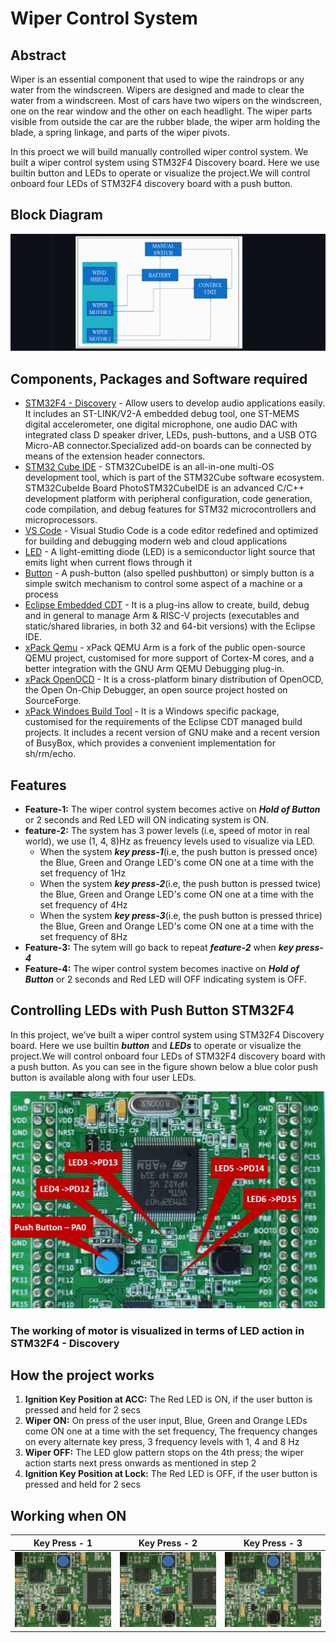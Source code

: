 # Wiper Control System
## Abstract

Wiper is an essential component that used to wipe the raindrops or any water from the windscreen. Wipers are designed and made to clear the water from a windscreen. Most of cars have two wipers on the windscreen, one on the rear window and the other on each headlight. The wiper parts visible from outside the car are the rubber blade, the wiper arm holding the blade, a spring linkage, and parts of the wiper pivots.

In this proect we will build manually controlled wiper control system. We built a wiper control system using STM32F4 Discovery board. Here we use builtin button and LEDs to operate or visualize the project.We will control onboard four LEDs of STM32F4 discovery board with a push button. 

## Block Diagram

![control system](https://github.com/Lokesh12121/M3_Wiper_Conytol_System_stm32f4/blob/main/0_Abstract/control_system.png)

## Components, Packages and Software required
-   [STM32F4 - Discovery](https://pdf1.alldatasheet.com/datasheet-pdf/view/435284/STMICROELECTRONICS/STM32F4DISCOVERY.html) - Allow users to develop audio applications easily. It includes an ST-LINK/V2-A embedded debug tool, one ST-MEMS digital accelerometer, one digital microphone, one audio DAC with integrated class D speaker driver, LEDs, push-buttons, and a USB OTG Micro-AB connector.Specialized add-on boards can be connected by means of the extension header connectors.
-   [STM32 Cube IDE](https://www.st.com/en/development-tools/stm32cubeide.html) -  STM32CubeIDE is an all-in-one multi-OS development tool, which is part of the STM32Cube software ecosystem. STM32CubeIde Board PhotoSTM32CubeIDE is an advanced C/C++ development platform with peripheral configuration, code generation, code compilation, and debug features for STM32 microcontrollers and microprocessors. 
-   [VS Code](https://code.visualstudio.com/) - Visual Studio Code is a code editor redefined and optimized for building and debugging modern web and cloud applications
-   [LED]() - A light-emitting diode (LED) is a semiconductor light source that emits light when current flows through it
-   [Button]() - A push-button (also spelled pushbutton) or simply button is a simple switch mechanism to control some aspect of a machine or a process
-   [Eclipse Embedded CDT](https://projects.eclipse.org/projects/iot.embed-cdt) - It is a plug-ins allow to create, build, debug and in general to manage Arm & RISC-V projects (executables and static/shared libraries, in both 32 and 64-bit versions) with the Eclipse IDE.
-   [xPack Qemu](https://xpack.github.io/qemu-arm/#benefits) - xPack QEMU Arm is a fork of the public open-source QEMU project, customised for more support of Cortex-M cores, and a better integration with the GNU Arm QEMU Debugging plug-in.
-   [xPack OpenOCD](https://xpack.github.io/openocd/#:~:text=The%20xPack%20OpenOCD%20is%20a,code%20available%20from%20the%20repository.) - It is a cross-platform binary distribution of OpenOCD, the Open On-Chip Debugger, an open source project hosted on  SourceForge.
-   [xPack Windoes Build Tool](https://xpack.github.io/windows-build-tools/) -  It is a Windows specific package, customised for the requirements of the Eclipse CDT managed build projects. It includes a recent version of GNU make and a recent version of BusyBox, which provides a convenient implementation for sh/rm/echo.

## Features
-   __Feature-1:__ The wiper control system becomes active on ___Hold of Button___ or 2 seconds and Red LED will ON indicating system is ON.
-   __feature-2:__ The system has 3 power levels (i.e, speed of motor in real world), we use (1, 4, 8)Hz as freuency levels used to visualize via LED.
    * When the system ___key press-1___(i.e, the push button is pressed once) the Blue, Green and Orange LED's come ON one at a time with the set frequency of 1Hz
    * When the system ___key press-2___(i.e, the push button is pressed twice) the Blue, Green and Orange LED's come ON one at a time with the set frequency of 4Hz
    * When the system ___key press-3___(i.e, the push button is pressed thrice) the Blue, Green and Orange LED's come ON one at a time with the set frequency of 8Hz
-   __Feature-3:__ The sytem will go back to repeat ___feature-2___  when ___key press-4___ 
-   __Feature-4:__ The wiper control system becomes inactive on ___Hold of Button___ or 2 seconds and Red LED will OFF indicating system is OFF.

## Controlling LEDs with Push Button STM32F4
In this project, we’ve built a wiper control system using STM32F4 Discovery board. Here we use builtin ___button___ and ___LEDs___ to operate or visualize the project.We will control onboard four LEDs of STM32F4 discovery board with a push button. As you can see in the figure shown below a blue color push button is available along with four user LEDs.

![builtin led and button](https://github.com/Lokesh12121/M3_Wiper_Conytol_System_stm32f4/blob/main/0_Abstract/11Capture.PNG)

### The working of motor is visualized in terms of LED action in STM32F4 - Discovery

## How the project works
1.  __Ignition Key Position at ACC:__ The Red LED is ON, if the user button is pressed and held for 2 secs
2.  __Wiper ON:__ On press of the user input, Blue, Green and Orange LEDs come ON one at a time with the set frequency, The frequency changes on every alternate key press, 3 frequency levels with 1, 4 and 8 Hz
3.  __Wiper OFF:__ The LED glow pattern stops on the 4th press; the wiper action starts next press onwards as mentioned in step 2
4.  __Ignition Key Position at Lock:__ The Red LED is OFF, if the user button is pressed and held for 2 secs

## Working when ON
|Key Press - 1|Key Press - 2|Key Press - 3|
|:--:|:--:|:--:|
|![press1](https://github.com/Lokesh12121/M3_Wiper_Conytol_System_stm32f4/blob/main/6_Output/lvl_1.gif)|![press2](https://github.com/Lokesh12121/M3_Wiper_Conytol_System_stm32f4/blob/main/6_Output/lvl_2.gif)|![press3](https://github.com/Lokesh12121/M3_Wiper_Conytol_System_stm32f4/blob/main/6_Output/lvl_3.gif)|
